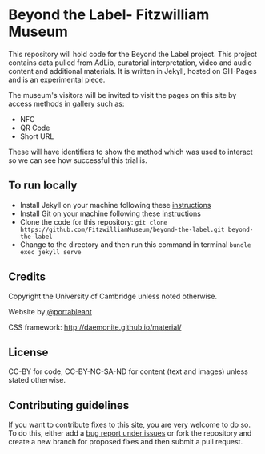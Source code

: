 # Beyond the Label- Fitzwilliam Museum

This repository will hold code for the Beyond the Label project. This project
contains data pulled from AdLib, curatorial interpretation, video and audio content and additional materials. It is written in Jekyll, hosted on GH-Pages and is an experimental piece.

The museum's visitors will be invited to visit the pages on this site by access methods in gallery such as:

* NFC
* QR Code
* Short URL

These will have identifiers to show the method which was used to interact so we can see how successful this trial is. 

## To run locally

* Install Jekyll on your machine following these [instructions](https://jekyllrb.com/docs/installation/)
* Install Git on your machine following these [instructions](https://git-scm.com/book/en/v2/Getting-Started-Installing-Git)
* Clone the code for this repository:
   `git clone https://github.com/FitzwilliamMuseum/beyond-the-label.git beyond-the-label`
* Change to the directory and then run this command in terminal `bundle exec jekyll serve`

## Credits

Copyright the University of Cambridge unless noted otherwise.

Website by [@portableant](https://github.com/portableant)

CSS framework: http://daemonite.github.io/material/

## License

CC-BY for code, CC-BY-NC-SA-ND for content (text and images) unless stated
otherwise.

## Contributing guidelines

If you want to contribute fixes to this site, you are very welcome to do so. To
do this, either add a [bug report under issues](https://github.com/FitzwilliamMuseum/beyond-the-label/issues)
or fork the repository and create a new branch for proposed fixes and then submit
a pull request.
